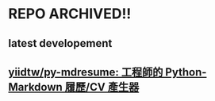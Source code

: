 REPO ARCHIVED!!
===

## latest developement 
## [yiidtw/py-mdresume: 工程師的 Python-Markdown 履歷/CV 產生器](https://github.com/yiidtw/py-mdresume)
